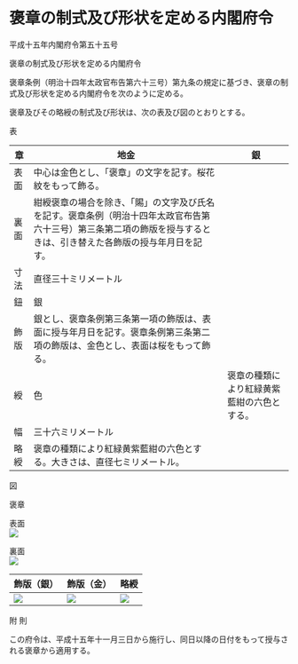 # 褒章の制式及び形状を定める内閣府令

平成十五年内閣府令第五十五号

褒章の制式及び形状を定める内閣府令

褒章条例（明治十四年太政官布告第六十三号）第九条の規定に基づき、褒章の制式及び形状を定める内閣府令を次のように定める。

褒章及びその略綬の制式及び形状は、次の表及び図のとおりとする。

表

章 | 地金 | 銀  
---|---|---  
表面 | 中心は金色とし、「褒章」の文字を記す。桜花紋をもって飾る。  
裏面 | 紺綬褒章の場合を除き、「賜」の文字及び氏名を記す。褒章条例（明治十四年太政官布告第六十三号）第三条第二項の飾版を授与するときは、引き替えた各飾版の授与年月日を記す。  
寸法 | 直径三十ミリメートル  
鈕 | 銀  
飾版 | 銀とし、褒章条例第三条第一項の飾版は、表面に授与年月日を記す。褒章条例第三条第二項の飾版は、金色とし、表面は桜をもって飾る。  
綬 | 色 | 褒章の種類により紅緑黄紫藍紺の六色とする。  
幅 | 三十六ミリメートル  
略綬 | 褒章の種類により紅緑黄紫藍紺の六色とする。大きさは、直径七ミリメートル。  
  
図

褒章

表面  
![](/./pict/H15F10001000055-001.jpg)

裏面  
![](/./pict/H15F10001000055-002.jpg)

飾版（銀） | 飾版（金） | 略綬  
---|---|---  
![](/./pict/H15F10001000055-003.jpg) | ![](/./pict/H15F10001000055-004.jpg) | ![](/./pict/H15F10001000055-005.jpg)  
  
附 則

この府令は、平成十五年十一月三日から施行し、同日以降の日付をもって授与される褒章から適用する。

